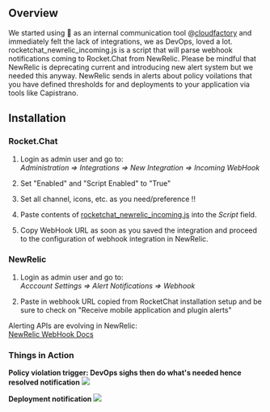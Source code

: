 ## Overview
We started using :rocket: as an internal communication tool @[cloudfactory](https://github.com/cloudfactory) and immediately felt the lack of integrations, we as DevOps, loved a lot. rocketchat_newrelic_incoming.js is a script that will parse webhook notifications coming to Rocket.Chat from NewRelic. Please be mindful that NewRelic is deprecating current and introducing new alert system but we needed this anyway. NewRelic sends in alerts about policy voilations that you have defined thresholds for and deployments to your application via tools like Capistrano.

## Installation

### Rocket.Chat

1. Login as admin user and go to:<br>
_Administration => Integrations => New Integration => Incoming WebHook_

2.  Set "Enabled" and "Script Enabled" to "True"

3.  Set all channel, icons, etc. as you need/preference !!

4.  Paste contents of [rocketchat_newrelic_incoming.js](https://github.com/kajisaap/rocketchat-newrelic/blob/master/rocketchat_newrelic_incoming.js) into the _Script_ field.

5.  Copy WebHook URL as soon as you saved the integration and proceed to the configuration of webhook integration in NewRelic.

### NewRelic

1. Login as admin user and go to:<br>
_Acccount Settings => Alert Notifications => Webhook_

2. Paste in webhook URL copied from RocketChat installation setup and be sure to check on "Receive mobile application and plugin alerts"

Alerting APIs are evolving in NewRelic:<br>
[NewRelic WebHook Docs](https://docs.newrelic.com/docs/alerts/new-relic-alerts/getting-started/alerting-new-relic#notifications)

### Things in Action
**Policy violation trigger: DevOps sighs then do what's needed hence resolved notification**
<img src=https://raw.githubusercontent.com/kajisaap/rocketchat-newrelic/master/screenshots/alert_triggered_resolved.png>

**Deployment notification**
<img src=https://raw.githubusercontent.com/kajisaap/rocketchat-newrelic/master/screenshots/deployment.png>
